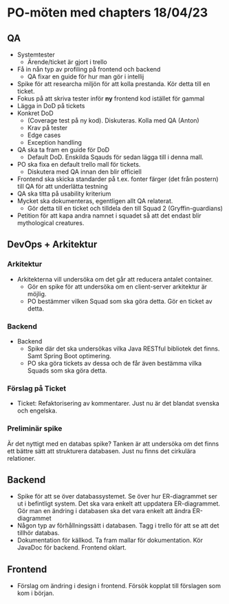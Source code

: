 # PO-möten med chapters 18/04/23
## QA
* Systemtester
  * Ärende/ticket är gjort i trello
* Få in nån typ av profiling på frontend och backend
  * QA fixar en guide för hur man gör i intellij
* Spike för att researcha miljön för att kolla prestanda. Kör detta till en ticket.
* Fokus på att skriva tester inför **ny** frontend kod istället för gammal
* Lägga in DoD på tickets
* Konkret DoD
  * (Coverage test på ny kod). Diskuteras. Kolla med QA (Anton)
  * Krav på tester
  * Edge cases
  * Exception handling
* QA ska ta fram en guide för DoD
  * Default DoD. Enskilda Sqauds för sedan lägga till i denna mall.
* PO ska fixa en default trello mall för tickets.
  * Diskutera med QA innan den blir officiell
* Frontend ska skicka standarder på t.ex. fonter färger (det från postern) till QA för att underlätta testning
* QA ska titta på usability kriterium
* Mycket ska dokumenteras, egentligen allt QA relaterat.
  * Gör detta till en ticket och tilldela den till Squad 2 (Gryffin-guardians)
* Petition för att kapa andra namnet i squadet så att det endast blir mythological creatures.

## DevOps + Arkitektur
### Arkitektur
* Arkitekterna vill undersöka om det går att reducera antalet container.
  * Gör en spike för att undersöka om en client-server arkitektur är möjlig. 
  * PO bestämmer vilken Squad som ska göra detta. Gör en ticket av detta.
### Backend
* Backend
  * Spike där det ska undersökas vilka Java RESTful bibliotek det finns. Samt Spring Boot optimering.
  * PO ska göra tickets av dessa och de får även bestämma vilka Squads som ska göra detta.
### Förslag på Ticket
* Ticket: Refaktorisering av kommentarer. Just nu är det blandat svenska och engelska.

### Preliminär spike
Är det nyttigt med en databas spike? Tanken är att undersöka om det finns ett bättre sätt att strukturera databasen. Just nu finns det cirkulära relationer. 

## Backend
* Spike för att se över databassystemet. Se över hur ER-diagrammet ser ut i befintligt system. Det ska vara enkelt att uppdatera ER-diagrammet. Gör man en ändring i databasen ska det vara enkelt att ändra ER-diagrammet
* Någon typ av förhållningssätt i databasen. Tagg i trello för att se att det tillhör databas.
* Dokumentation för källkod. Ta fram mallar för dokumentation. Kör JavaDoc för backend. Frontend oklart.

## Frontend
* Förslag om ändring i design i frontend. Försök kopplat till förslagen som kom i början. 